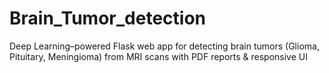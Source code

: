 # Brain_Tumor_detection
Deep Learning–powered Flask web app for detecting brain tumors (Glioma, Pituitary, Meningioma) from MRI scans with PDF reports &amp; responsive UI
